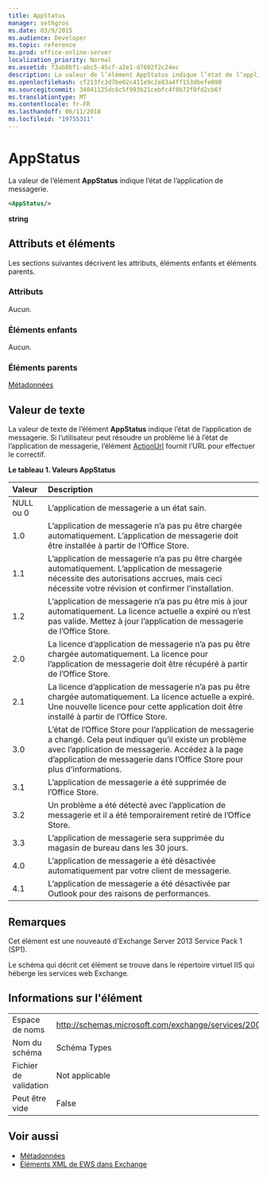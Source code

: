 ```yaml
---
title: AppStatus
manager: sethgros
ms.date: 03/9/2015
ms.audience: Developer
ms.topic: reference
ms.prod: office-online-server
localization_priority: Normal
ms.assetid: f3ab8bf1-abc5-45cf-a2e1-d7602f2c24ec
description: La valeur de l’élément AppStatus indique l’état de l’application de messagerie.
ms.openlocfilehash: cf213fc3d7be02c411e9c2e83a4ff153dbefe098
ms.sourcegitcommit: 34041125dc8c5f993b21cebfc4f8b72f0fd2cb6f
ms.translationtype: MT
ms.contentlocale: fr-FR
ms.lasthandoff: 06/11/2018
ms.locfileid: "19755311"
---
```

# <a name="appstatus"></a>AppStatus

La valeur de l’élément **AppStatus** indique l’état de l’application de messagerie. 
  
```XML
<AppStatus/>
```

 **string**
## <a name="attributes-and-elements"></a>Attributs et éléments

Les sections suivantes décrivent les attributs, éléments enfants et éléments parents.
  
### <a name="attributes"></a>Attributs

Aucun.
  
### <a name="child-elements"></a>Éléments enfants

Aucun.
  
### <a name="parent-elements"></a>Éléments parents

[Métadonnées](metadata-ex15websvcsotherref.md)
  
## <a name="text-value"></a>Valeur de texte

La valeur de texte de l’élément **AppStatus** indique l’état de l’application de messagerie. Si l’utilisateur peut résoudre un problème lié à l’état de l’application de messagerie, l’élément [ActionUrl](actionurl.md) fournit l’URL pour effectuer le correctif. 
  
**Le tableau 1. Valeurs AppStatus**

|**Valeur**|**Description**|
|:-----|:-----|
|NULL ou 0  <br/> |L’application de messagerie a un état sain.  <br/> |
|1.0  <br/> |L’application de messagerie n’a pas pu être chargée automatiquement. L’application de messagerie doit être installée à partir de l’Office Store.  <br/> |
|1.1  <br/> |L’application de messagerie n’a pas pu être chargée automatiquement. L’application de messagerie nécessite des autorisations accrues, mais ceci nécessite votre révision et confirmer l’installation.  <br/> |
|1.2  <br/> |L’application de messagerie n’a pas pu être mis à jour automatiquement. La licence actuelle a expiré ou n’est pas valide. Mettez à jour l’application de messagerie de l’Office Store.  <br/> |
|2.0  <br/> |La licence d’application de messagerie n’a pas pu être chargée automatiquement. La licence pour l’application de messagerie doit être récupéré à partir de l’Office Store.  <br/> |
|2.1  <br/> |La licence d’application de messagerie n’a pas pu être chargée automatiquement. La licence actuelle a expiré. Une nouvelle licence pour cette application doit être installé à partir de l’Office Store.  <br/> |
|3.0  <br/> |L’état de l’Office Store pour l’application de messagerie a changé. Cela peut indiquer qu’il existe un problème avec l’application de messagerie. Accédez à la page d’application de messagerie dans l’Office Store pour plus d’informations.  <br/> |
|3.1  <br/> |L’application de messagerie a été supprimée de l’Office Store.  <br/> |
|3.2  <br/> |Un problème a été détecté avec l’application de messagerie et il a été temporairement retiré de l’Office Store.  <br/> |
|3.3  <br/> |L’application de messagerie sera supprimée du magasin de bureau dans les 30 jours.  <br/> |
|4.0  <br/> |L’application de messagerie a été désactivée automatiquement par votre client de messagerie.  <br/> |
|4.1  <br/> |L’application de messagerie a été désactivée par Outlook pour des raisons de performances.  <br/> |
   
## <a name="remarks"></a>Remarques

Cet élément est une nouveauté d'Exchange Server 2013 Service Pack 1 (SP1).
  
Le schéma qui décrit cet élément se trouve dans le répertoire virtuel IIS qui héberge les services web Exchange.
  
## <a name="element-information"></a>Informations sur l'élément

|||
|:-----|:-----|
|Espace de noms  <br/> | http://schemas.microsoft.com/exchange/services/2006/types  <br/> |
|Nom du schéma  <br/> |Schéma Types  <br/> |
|Fichier de validation  <br/> |Not applicable  <br/> |
|Peut être vide  <br/> |False  <br/> |
   
## <a name="see-also"></a>Voir aussi

- [Métadonnées](metadata-ex15websvcsotherref.md)
- [Éléments XML de EWS dans Exchange](ews-xml-elements-in-exchange.md)

